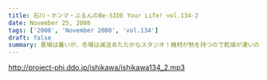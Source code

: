 ```yaml
---
title: 石川・ホンマ・ぶるんのBe-SIDE Your Life! vol.134-2
date: November 25, 2008
tags: ['2008', 'November 2008', 'vol.134']
draft: false
summary: 夏場は暑いが、冬場は滅法あたたかなスタジオ！機材が熱を持つので乾燥が凄いのです！乾燥はお肌の大敵！ホンマさん・・・の老け込みが気になるビーサイです。NAMAE
---
```


http://project-phi.ddo.jp/ishikawa/ishikawa134_2.mp3

